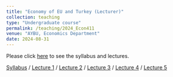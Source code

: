 ```yaml
---
title: "Economy of EU and Turkey (Lecturer)"
collection: teaching
type: "Undergraduate course"
permalink: /teaching/2024_Econ411
venue: "AYBU, Economics Department"
date: 2024-08-31
---
```

Please click [here](https://makyuzmert.github.io/teaching/2024_Econ411) to see the syllabus and lectures.

[Syllabus](/files/ECON411/ECON411_syllabus.pdf) / [Lecture 1](/files/ECON411/The_Economy_of_EU_and_Turkey_L1.pdf) / [Lecture 2](/files/ECON411/The_Economy_of_EU_and_Turkey_L2.pdf) / [Lecture 3](/files/ECON411/The_Economy_of_EU_and_Turkey_L3.pdf) / [Lecture 4](/files/ECON411/The_Economy_of_EU_and_Turkey_L4.pdf) / [Lecture 5](/files/ECON411/The_Economy_of_EU_and_Turkey_L5.pdf)
